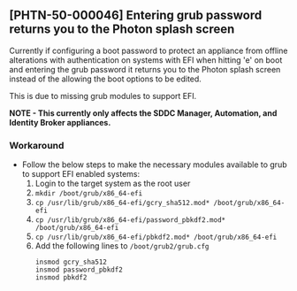 ## [PHTN-50-000046] Entering grub password returns you to the Photon splash screen
Currently if configuring a boot password to protect an appliance from offline alterations with authentication on systems with EFI when hitting 'e' on boot and entering the grub password it returns you to the Photon splash screen instead of the allowing the boot options to be edited.  

This is due to missing grub modules to support EFI.  

**NOTE - This currently only affects the SDDC Manager, Automation, and Identity Broker appliances.**  

### Workaround
- Follow the below steps to make the necessary modules available to grub to support EFI enabled systems:
  1. Login to the target system as the root user
  2. `mkdir /boot/grub/x86_64-efi`
  3. `cp /usr/lib/grub/x86_64-efi/gcry_sha512.mod* /boot/grub/x86_64-efi`
  4. `cp /usr/lib/grub/x86_64-efi/password_pbkdf2.mod* /boot/grub/x86_64-efi`
  5. `cp /usr/lib/grub/x86_64-efi/pbkdf2.mod* /boot/grub/x86_64-efi`
  6. Add the following lines to `/boot/grub2/grub.cfg`
     ```
     insmod gcry_sha512
     insmod password_pbkdf2
     insmod pbkdf2
     ```
